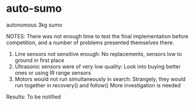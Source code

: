 # auto-sumo
autonomous 3kg sumo

NOTES:
There was not enough time to test the final implementation before competition, and a number of problems presented themselves there.
1. Line sensors not sensitive enough:
No replacements, sensors low to ground in first place
2. Ultrasonic sensors were of very low quality:
Look into buying better ones or using IR range sensors
3. Motors would not run simultaneously in search:
Strangely, they would run together in recovery() and follow()
More investigation is needed
    
Results: To be notified
